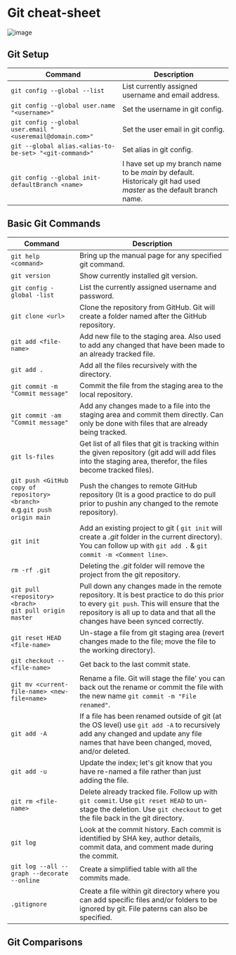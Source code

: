 # Git cheat-sheet

![image](https://miro.medium.com/max/1652/1*D9HHDrEDw54JV741QkUx_w.png)

## Git Setup
| Command                                                   | Description                                        |
| --------------------------------------------------------- | -------------------------------------------------- |
| `git config --global --list`                              | List currently assigned username and email address. |
| `git config --global user.name "<username>"`              | Set the username in git config.                     |
| `git config --global user.email "<useremail@domain.com>"` | Set the user email in git config.                   |
| `git --global alias.<alias-to-be-set> "<git-command>"`    | Set alias in git config.                            |
| `git config --global init-defaultBranch <name>`           | I have set up my branch name to be *main* by default. Historicaly git had used *master* as the default branch name.                                                   |

## Basic Git Commands
| Command                                                                         | Description                                                                                                                                                                                                               |
| ------------------------------------------------------------------------------- | ------------------------------------------------------------------------------------------------------------------------------------------------------------------------------------------------------------------------- |
| `git help <command>` | Bring up the manual page for any specified git command. |
| `git version`                                                                   | Show currently installed git version.                                                                                                                                                                                      |
| `git config -global -list`                                                      | List the currently assigned username and password.                                                                                                                                                                         |
| `git clone <url>`                                                               | Clone the repository from GitHub. Git will create a folder named after the GitHub repository.                                                                                                                              |
| `git add <file-name>`                                                           | Add new file to the staging area. Also used to add any changed that have been made to an already tracked file.                                                                                                             |
| `git add .`                                                                     | Add all the files recursively with the directory.                                                                                                                                                                          |
| `git commit -m "Commit message"`                                                | Commit the file from the staging area to the local repository.                                                                                                                                                             |
| `git commit -am "Commit message"`                                               | Add any changes made to a file into the staging area and commit them directly. Can only be done with files that are already being tracked.                                                                                 |
| `git ls-files`                                                                  | Get list of all files that git is tracking within the given repository (git add will add files into the staging area, therefor, the files become tracked files).                                                           |
| `git push <GitHub copy of repository><branch>` <br/> e.g.`git push origin main` | Push the changes to remote GitHub repository (It is a good practice to do pull prior to pushin any changed to the remote repository).                                                                                      |
| `git init`                                                                      | Add an existing project to git ( `git init` will create a *.git* folder in the current directory). You can follow up with `git add .` & `git commit -m <Comment line>`.                                                    |
| `rm -rf .git`                                                                   | Deleting the *.git* folder will remove the project from the git repository.                                                                                                                                                |
| `git pull <repository><brach>` <br/> `git pull origin master`                   | Pull down any changes made in the remote repository. It is best practice to do this prior to every `git push`. This will ensure that the repository is all up to data and that all the changes have been synced correctly. |
| `git reset HEAD <file-name>`                                                    | Un-stage a file from git staging area (revert changes made to the file; move the file to the working directory).                                                                                                           |
| `git checkout --<file-name>`                                                    | Get back to the last commit state.                                                                                                                                                                                         |
| `git mv <current-file-name> <new-file=name>`                                    | Rename a file. Git will stage the file' you can back out the rename or commit the file with the new name `git commit -m "File renamed"`.                                                                                   |
| `git add -A`                                                                    | If a file has been renamed outside of git (at the OS level) use `git add -A` to recursively add any changed and update any file names that have been changed, moved, and/or deleted.                                       |
| `git add -u`                                                                    | Update the index; let's git know that you have re-named a file rather than just adding the file.                                                                                                                           |
| `git rm <file-name>`                                                            | Delete already tracked file. Follow up with `git commit`. Use `git reset HEAD` to un-stage the deletion. Use `git checkout` to get the file back in the git directory.                                                     |
| `git log`                                                                       | Look at the commit history. Each commit is identified by SHA key, author details, commit data, and comment made during the commit.                                                                                         |
| `git log --all --graph --decorate --online`                                     | Create a simplified table with all the commits made.                                                                                                                                                                       |
| `.gitignore`                                                                    | Create a file within git directory where you can add specific files and/or folders to be ignored by git. File paterns can also be specified.                                                                               |

## Git Comparisons